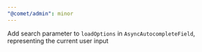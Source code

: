 ```yaml
---
"@comet/admin": minor
---
```


Add search parameter to `loadOptions` in `AsyncAutocompleteField`, representing the current user input
